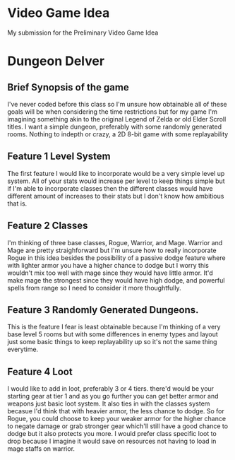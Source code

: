 # Video Game Idea
My submission for the Preliminary Video Game Idea
# Dungeon Delver
## Brief Synopsis of the game
I've never coded before this class so I'm unsure how obtainable all of these goals will be when considering the time restrictions but for my game I'm imagining something akin to the original Legend of Zelda or old Elder Scroll titles. I want a simple dungeon, preferably with some randomly generated rooms. Nothing to indepth or crazy, a 2D 8-bit game with some replayability
## Feature 1 Level System
The first feature I would like to incorporate would be a very simple level up system. All of your stats would increase per level to keep things simple but if I'm able to incorporate classes then the different classes would have different amount of increases to their stats but I don't know how ambitious that is.
## Feature 2 Classes
I'm thinking of three base classes, Rogue, Warrior, and Mage. Warrior and Mage are pretty straighforward but I'm unsure how to really incorporate Rogue in this idea besides the possibility of a passive dodge feature where with lighter armor you have a higher chance to dodge but I worry this wouldn't mix too well with mage since they would have little armor. It'd make mage the strongest since they would have high dodge, and powerful spells from range so I need to consider it more thoughtfully.
## Feature 3 Randomly Generated Dungeons.
This is the feature I fear is least obtainable because I'm thinking of a very base level 5 rooms but with some differences in enemy types and layout just some basic things to keep replayability up so it's not the same thing everytime.
## Feature 4 Loot
I would like to add in loot, preferably 3 or 4 tiers. there'd would be your starting gear at tier 1 and as you go further you can get better armor and weapons just basic loot system. It also ties in with the classes system becasue I'd think that with heavier armor, the less chance to dodge. So for Rogue, you could choose to keep your weaker armor for the higher chance to negate damage or grab stronger gear which'll still have a good chance to dodge but it also protects you more. I would prefer class specific loot to drop because I imagine it would save on resources not having to load in mage staffs on warrior.

